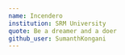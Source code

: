 ```yaml
---
name: Incendero
institution: SRM University
quote: Be a dreamer and a doer
github_user: SumanthKongani
---
```


